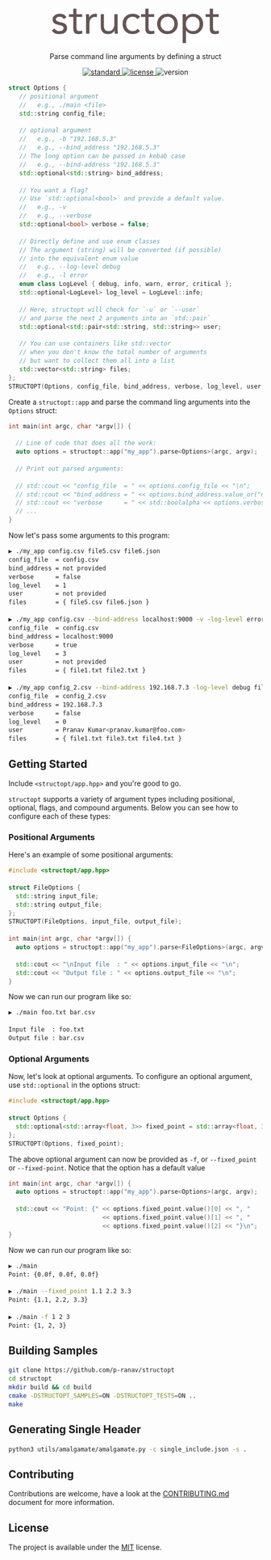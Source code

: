<p align="center">
  <img height="70" src="img/logo.png"/>  
</p>

<p align="center">
  Parse command line arguments by defining a struct
</p>

<p align="center">
  <a href="https://en.wikipedia.org/wiki/C%2B%2B17">
    <img src="https://img.shields.io/badge/C%2B%2B-17-blue.svg" alt="standard"/>
  </a>
  <a href="https://github.com/p-ranav/tabulate/blob/master/LICENSE">
    <img src="https://img.shields.io/badge/License-MIT-yellow.svg" alt="license"/>
  </a>
  <img src="https://img.shields.io/badge/version-1.0-blue.svg?cacheSeconds=2592000" alt="version"/>
</p>

```cpp
struct Options {
   // positional argument
   //   e.g., ./main <file>
   std::string config_file;

   // optional argument
   //   e.g., -b "192.168.5.3"
   //   e.g., --bind_address "192.168.5.3"
   // The long option can be passed in kebab case
   //   e.g., --bind-address "192.168.5.3"
   std::optional<std::string> bind_address;
 
   // You want a flag?
   // Use `std::optional<bool>` and provide a default value. 
   //   e.g., -v
   //   e.g., --verbose
   std::optional<bool> verbose = false;

   // Directly define and use enum classes
   // The argument (string) will be converted (if possible)
   // into the equivalent enum value
   //   e.g., --log-level debug
   //   e.g., -l error
   enum class LogLevel { debug, info, warn, error, critical };
   std::optional<LogLevel> log_level = LogLevel::info;

   // Here, structopt will check for `-u` or `--user` 
   // and parse the next 2 arguments into an `std::pair`
   std::optional<std::pair<std::string, std::string>> user;

   // You can use containers like std::vector
   // when you don't know the total number of arguments
   // but want to collect them all into a list
   std::vector<std::string> files;
};
STRUCTOPT(Options, config_file, bind_address, verbose, log_level, user, files);
```

Create a `structopt::app` and parse the command ling arguments into the `Options` struct:

```cpp
int main(int argc, char *argv[]) {
  
  // Line of code that does all the work:
  auto options = structopt::app("my_app").parse<Options>(argc, argv);

  // Print out parsed arguments:

  // std::cout << "config_file  = " << options.config_file << "\n";
  // std::cout << "bind_address = " << options.bind_address.value_or("not provided") << "\n";
  // std::cout << "verbose      = " << std::boolalpha << options.verbose.value() << "\n";
  // ...
}
```

Now let's pass some arguments to this program:

```bash
▶ ./my_app config.csv file5.csv file6.json
config_file  = config.csv
bind_address = not provided
verbose      = false
log_level    = 1
user         = not provided
files        = { file5.csv file6.json }

▶ ./my_app config.csv --bind-address localhost:9000 -v -log-level error file1.txt file2.txt
config_file  = config.csv
bind_address = localhost:9000
verbose      = true
log_level    = 3
user         = not provided
files        = { file1.txt file2.txt }

▶ ./my_app config_2.csv --bind-address 192.168.7.3 -log-level debug file1.txt file3.txt file4.txt --user "Pranav Kumar" "pranav.kumar@foo.com"
config_file  = config_2.csv
bind_address = 192.168.7.3
verbose      = false
log_level    = 0
user         = Pranav Kumar<pranav.kumar@foo.com>
files        = { file1.txt file3.txt file4.txt }
```

## Getting Started

Include `<structopt/app.hpp>` and you're good to go.

`structopt` supports a variety of argument types including positional, optional, flags, and compound arguments. Below you can see how to configure each of these types:

### Positional Arguments

Here's an example of some positional arguments:

```cpp
#include <structopt/app.hpp>

struct FileOptions {
  std::string input_file;
  std::string output_file;
};
STRUCTOPT(FileOptions, input_file, output_file);

int main(int argc, char *argv[]) {
  auto options = structopt::app("my_app").parse<FileOptions>(argc, argv);

  std::cout << "\nInput file  : " << options.input_file << "\n";
  std::cout << "Output file : " << options.output_file << "\n";
}
```

Now we can run our program like so:

```bash
▶ ./main foo.txt bar.csv

Input file  : foo.txt
Output file : bar.csv
```

### Optional Arguments

Now, let's look at optional arguments. To configure an optional argument, use `std::optional` in the options struct:

```cpp
#include <structopt/app.hpp>

struct Options {
  std::optional<std::array<float, 3>> fixed_point = std::array<float, 3>{0.0f, 0.0f, 0.0f};
};
STRUCTOPT(Options, fixed_point);
```

The above optional argument can now be provided as `-f`, or `--fixed_point` or `--fixed-point`. Notice that the option has a default value

```cpp
int main(int argc, char *argv[]) {
  auto options = structopt::app("my_app").parse<Options>(argc, argv);

  std::cout << "Point: {" << options.fixed_point.value()[0] << ", " 
                          << options.fixed_point.value()[1] << ", "
                          << options.fixed_point.value()[2] << "}\n";
}
```

Now we can run our program like so:

```bash
▶ ./main
Point: {0.0f, 0.0f, 0.0f}

▶ ./main --fixed_point 1.1 2.2 3.3
Point: {1.1, 2.2, 3.3}

▶ ./main -f 1 2 3
Point: {1, 2, 3}
```

## Building Samples

```bash
git clone https://github.com/p-ranav/structopt
cd structopt
mkdir build && cd build
cmake -DSTRUCTOPT_SAMPLES=ON -DSTRUCTOPT_TESTS=ON ..
make
```

## Generating Single Header

```bash
python3 utils/amalgamate/amalgamate.py -c single_include.json -s .
```

## Contributing
Contributions are welcome, have a look at the [CONTRIBUTING.md](CONTRIBUTING.md) document for more information.

## License
The project is available under the [MIT](https://opensource.org/licenses/MIT) license.
